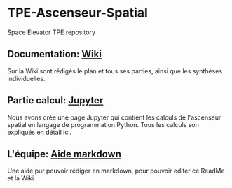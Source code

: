 # TPE-Ascenseur-Spatial
Space Elevator TPE repository
## Documentation: [Wiki](https://github.com/fdrg/TPE-Ascenseur-Spatial/wiki)
Sur la Wiki sont rédigés le plan et tous ses parties, ainsi que les synthèses individuelles.

## Partie calcul: [Jupyter](TPE-Ascenseur-Spatial.ipynb)
Nous avons crée une page Jupyter qui contient les calculs de l'ascenseur spatial en langage de programmation Python. Tous les calculs son expliqués en détail ici.

## L'équipe: [Aide markdown](https://github.com/adam-p/markdown-here/wiki/Markdown-Cheatsheet#emphasis)
Une aide pur pouvoir rédiger en markdown, pour pouvoir editer ce ReadMe et la Wiki.
